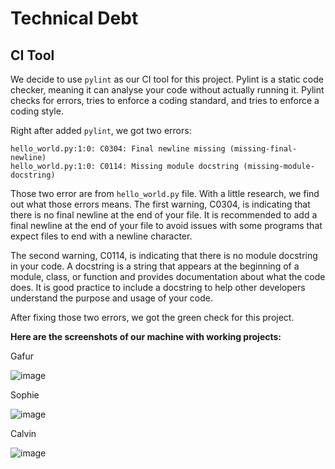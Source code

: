 # Technical Debt
## CI Tool
We decide to use `pylint` as our CI tool for this project. Pylint is a static code checker, meaning it can analyse your code without actually running it. Pylint checks for errors, tries to enforce a coding standard, and tries to enforce a coding style.

Right after added `pylint`, we got two errors:
```
hello_world.py:1:0: C0304: Final newline missing (missing-final-newline)
hello_world.py:1:0: C0114: Missing module docstring (missing-module-docstring)
```
Those two error are from `hello_world.py` file. With a little research, we find out what those errors means.
The first warning, C0304, is indicating that there is no final newline at the end of your file. It is recommended to add a final newline at the end of your file to avoid issues with some programs that expect files to end with a newline character.

The second warning, C0114, is indicating that there is no module docstring in your code. A docstring is a string that appears at the beginning of a module, class, or function and provides documentation about what the code does. It is good practice to include a docstring to help other developers understand the purpose and usage of your code.

After fixing those two errors, we got the green check for this project. 

**Here are the screenshots of our machine with working projects:**

Gafur

![image](https://user-images.githubusercontent.com/101157079/227807836-91ae5935-dfe7-4e31-af19-f9b22e96e9b8.png)

Sophie

![image](https://user-images.githubusercontent.com/101157079/227807937-476fb9dc-b6a5-4647-a32f-56c43f92b7e2.png)

Calvin

![image](https://user-images.githubusercontent.com/101157079/227807901-25d9337d-7293-4a0c-ae50-248048176fcf.png)
